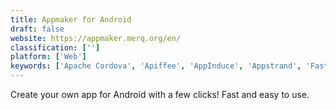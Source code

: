 ```yaml
---
title: Appmaker for Android
draft: false 
website: https://appmaker.merq.org/en/
classification: ['']
platform: ['Web']
keywords: ['Apache Cordova', 'Apiffee', 'AppInduce', 'Appstrand', 'Fastnative', 'GoNative.io', 'Kate', 'NowOnMobile', 'PhoneGap', 'React Native', 'Sheet 2 Site', 'Thunkable']
---
```

Create your own app for Android with a few clicks! Fast and easy to use.